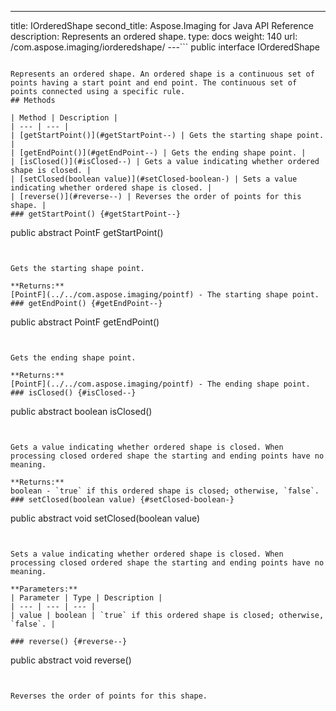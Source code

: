 ---
title: IOrderedShape
second_title: Aspose.Imaging for Java API Reference
description: Represents an ordered shape.
type: docs
weight: 140
url: /com.aspose.imaging/iorderedshape/
---```
public interface IOrderedShape
```

Represents an ordered shape. An ordered shape is a continuous set of points having a start point and end point. The continuous set of points connected using a specific rule.
## Methods

| Method | Description |
| --- | --- |
| [getStartPoint()](#getStartPoint--) | Gets the starting shape point. |
| [getEndPoint()](#getEndPoint--) | Gets the ending shape point. |
| [isClosed()](#isClosed--) | Gets a value indicating whether ordered shape is closed. |
| [setClosed(boolean value)](#setClosed-boolean-) | Sets a value indicating whether ordered shape is closed. |
| [reverse()](#reverse--) | Reverses the order of points for this shape. |
### getStartPoint() {#getStartPoint--}
```
public abstract PointF getStartPoint()
```


Gets the starting shape point.

**Returns:**
[PointF](../../com.aspose.imaging/pointf) - The starting shape point.
### getEndPoint() {#getEndPoint--}
```
public abstract PointF getEndPoint()
```


Gets the ending shape point.

**Returns:**
[PointF](../../com.aspose.imaging/pointf) - The ending shape point.
### isClosed() {#isClosed--}
```
public abstract boolean isClosed()
```


Gets a value indicating whether ordered shape is closed. When processing closed ordered shape the starting and ending points have no meaning.

**Returns:**
boolean - `true` if this ordered shape is closed; otherwise, `false`.
### setClosed(boolean value) {#setClosed-boolean-}
```
public abstract void setClosed(boolean value)
```


Sets a value indicating whether ordered shape is closed. When processing closed ordered shape the starting and ending points have no meaning.

**Parameters:**
| Parameter | Type | Description |
| --- | --- | --- |
| value | boolean | `true` if this ordered shape is closed; otherwise, `false`. |

### reverse() {#reverse--}
```
public abstract void reverse()
```


Reverses the order of points for this shape.

